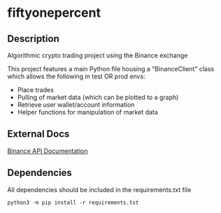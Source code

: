 # fiftyonepercent


## Description
Algorithmic crypto trading project using the Binance exchange

This project features a main Python file housing a "BinanceClient" class which allows the following in test OR prod envs:
- Place trades
- Pulling of market data (which can be plotted to a graph)
- Retrieve user wallet/account information
- Helper functions for manipulation of market data


## External Docs
[Binance API Documentation](https://binance-docs.github.io/apidocs)


## Dependencies
All dependencies should be included in the requirements.txt file

`python3 -m pip install -r requirements.txt`